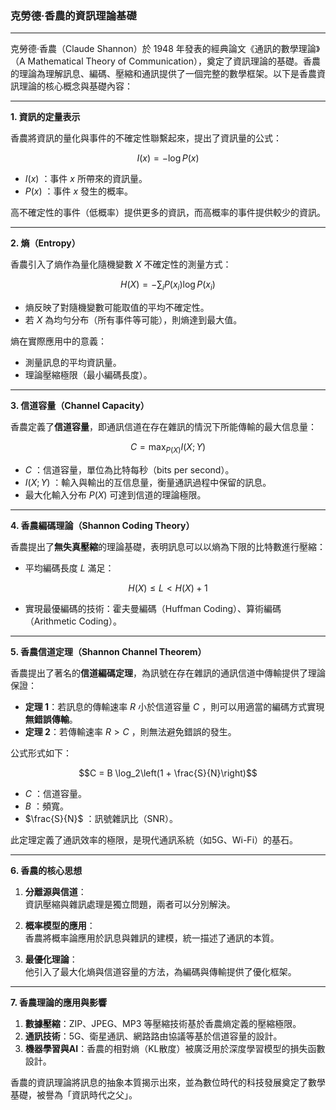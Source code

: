 ### 克勞德·香農的資訊理論基礎

---

克勞德·香農（Claude Shannon）於 1948 年發表的經典論文《通訊的數學理論》（A Mathematical Theory of Communication），奠定了資訊理論的基礎。香農的理論為理解訊息、編碼、壓縮和通訊提供了一個完整的數學框架。以下是香農資訊理論的核心概念與基礎內容：

---

**1. 資訊的定量表示**  

香農將資訊的量化與事件的不確定性聯繫起來，提出了資訊量的公式：

```math
I(x) = -\log P(x)
```

-  $`I(x)`$ ：事件  $`x`$  所帶來的資訊量。
-  $`P(x)`$ ：事件  $`x`$  發生的概率。

高不確定性的事件（低概率）提供更多的資訊，而高概率的事件提供較少的資訊。

---

**2. 熵（Entropy）**  

香農引入了熵作為量化隨機變數  $`X`$  不確定性的測量方式：

```math
H(X) = -\sum_{i} P(x_i) \log P(x_i)
```

- 熵反映了對隨機變數可能取值的平均不確定性。
- 若  $`X`$  為均勻分布（所有事件等可能），則熵達到最大值。

熵在實際應用中的意義：
- 測量訊息的平均資訊量。
- 理論壓縮極限（最小編碼長度）。

---

**3. 信道容量（Channel Capacity）**  

香農定義了**信道容量**，即通訊信道在存在雜訊的情況下所能傳輸的最大信息量：

```math
C = \max_{P(X)} I(X; Y)
```

-  $`C`$ ：信道容量，單位為比特每秒（bits per second）。
-  $`I(X; Y)`$ ：輸入與輸出的互信息量，衡量通訊過程中保留的訊息。
- 最大化輸入分布  $`P(X)`$  可達到信道的理論極限。

---

**4. 香農編碼理論（Shannon Coding Theory）**  

香農提出了**無失真壓縮**的理論基礎，表明訊息可以以熵為下限的比特數進行壓縮：
- 平均編碼長度  $`L`$  滿足：
  
```math
H(X) \leq L < H(X) + 1
```

- 實現最優編碼的技術：霍夫曼編碼（Huffman Coding）、算術編碼（Arithmetic Coding）。

---

**5. 香農信道定理（Shannon Channel Theorem）**  

香農提出了著名的**信道編碼定理**，為訊號在存在雜訊的通訊信道中傳輸提供了理論保證：
- **定理 1**：若訊息的傳輸速率  $`R`$  小於信道容量  $`C`$ ，則可以用適當的編碼方式實現**無錯誤傳輸**。
- **定理 2**：若傳輸速率  $`R > C`$ ，則無法避免錯誤的發生。

公式形式如下：

```math
C = B \log_2\left(1 + \frac{S}{N}\right)
```

-  $`C`$ ：信道容量。
-  $`B`$ ：頻寬。
-  $`\frac{S}{N}`$ ：訊號雜訊比（SNR）。

此定理定義了通訊效率的極限，是現代通訊系統（如5G、Wi-Fi）的基石。

---

**6. 香農的核心思想**  

1. **分離源與信道**：  
   資訊壓縮與雜訊處理是獨立問題，兩者可以分別解決。
   
2. **概率模型的應用**：  
   香農將概率論應用於訊息與雜訊的建模，統一描述了通訊的本質。

3. **最優化理論**：  
   他引入了最大化熵與信道容量的方法，為編碼與傳輸提供了優化框架。

---

**7. 香農理論的應用與影響**  

1. **數據壓縮**：ZIP、JPEG、MP3 等壓縮技術基於香農熵定義的壓縮極限。
2. **通訊技術**：5G、衛星通訊、網路路由協議等基於信道容量的設計。
3. **機器學習與AI**：香農的相對熵（KL散度）被廣泛用於深度學習模型的損失函數設計。

香農的資訊理論將訊息的抽象本質揭示出來，並為數位時代的科技發展奠定了數學基礎，被譽為「資訊時代之父」。